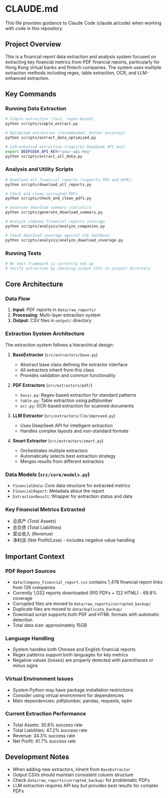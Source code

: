 # CLAUDE.md

This file provides guidance to Claude Code (claude.ai/code) when working with code in this repository.

## Project Overview

This is a financial report data extraction and analysis system focused on extracting key financial metrics from PDF financial reports, particularly for Hong Kong virtual banks and fintech companies. The system uses multiple extraction methods including regex, table extraction, OCR, and LLM-enhanced extraction.

## Key Commands

### Running Data Extraction

```bash
# Simple extraction (fast, regex-based)
python scripts/simple_extract.py

# Optimized extraction (recommended, better accuracy)
python scripts/extract_data_optimized.py

# LLM-enhanced extraction (requires DeepSeek API key)
export DEEPSEEK_API_KEY="your-api-key"
python scripts/extract_all_data.py
```

### Analysis and Utility Scripts

```bash
# Download all financial reports (supports PDF and HTML)
python scripts/download_all_reports.py

# Check and clean corrupted PDFs
python scripts/check_and_clean_pdfs.py

# Generate download summary statistics
python scripts/generate_download_summary.py

# Analyze company financial reports coverage
python scripts/analysis/analyze_companies.py

# Check download coverage against CSV database
python scripts/analysis/analyze_download_coverage.py
```

### Running Tests
```bash
# No test framework is currently set up
# Verify extraction by checking output CSVs in output/ directory
```

## Core Architecture

### Data Flow
1. **Input**: PDF reports in `data/raw_reports/`
2. **Processing**: Multi-layer extraction system
3. **Output**: CSV files in `output/` directory

### Extraction System Architecture

The extraction system follows a hierarchical design:

1. **BaseExtractor** (`src/extractors/base.py`)
   - Abstract base class defining the extractor interface
   - All extractors inherit from this class
   - Provides validation and common functionality

2. **PDF Extractors** (`src/extractors/pdf/`)
   - `basic.py`: Regex-based extraction for standard patterns
   - `table.py`: Table extraction using pdfplumber
   - `ocr.py`: OCR-based extraction for scanned documents

3. **LLM Extractor** (`src/extractors/llm/improved.py`)
   - Uses DeepSeek API for intelligent extraction
   - Handles complex layouts and non-standard formats

4. **Smart Extractor** (`src/extractors/smart.py`)
   - Orchestrates multiple extractors
   - Automatically selects best extraction strategy
   - Merges results from different extractors

### Data Models (`src/core/models.py`)
- `FinancialData`: Core data structure for extracted metrics
- `FinancialReport`: Metadata about the report
- `ExtractionResult`: Wrapper for extraction status and data

### Key Financial Metrics Extracted
- 总资产 (Total Assets)
- 总负债 (Total Liabilities)
- 营业收入 (Revenue)
- 净利润 (Net Profit/Loss) - includes negative value handling

## Important Context

### PDF Report Sources
- `data/Company_Financial_report.csv` contains 1,478 financial report links from 126 companies
- Currently 1,032 reports downloaded (910 PDFs + 122 HTML) - 69.8% coverage
- Corrupted files are moved to `data/raw_reports/corrupted_backup/`
- Duplicate files are moved to `data/duplicate_backup/`
- Download script supports both PDF and HTML formats with automatic detection
- Total data size: approximately 15GB

### Language Handling
- System handles both Chinese and English financial reports
- Regex patterns support both languages for key metrics
- Negative values (losses) are properly detected with parentheses or minus signs

### Virtual Environment Issues
- System Python may have package installation restrictions
- Consider using virtual environment for dependencies
- Main dependencies: pdfplumber, pandas, requests, tqdm

### Current Extraction Performance
- Total Assets: 30.6% success rate
- Total Liabilities: 47.2% success rate  
- Revenue: 34.3% success rate
- Net Profit: 41.7% success rate

## Development Notes

- When adding new extractors, inherit from `BaseExtractor`
- Output CSVs should maintain consistent column structure
- Check `data/raw_reports/corrupted_backup/` for problematic PDFs
- LLM extraction requires API key but provides best results for complex PDFs